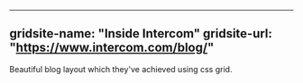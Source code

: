 ---
 gridsite-name: "Inside Intercom"
 gridsite-url: "https://www.intercom.com/blog/"
 ---

Beautiful blog layout which they've achieved using css grid.

